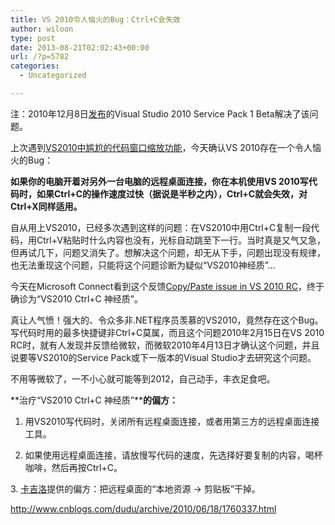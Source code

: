 ```yaml
---
title: VS 2010令人恼火的Bug：Ctrl+C会失效
author: wiloon
type: post
date: 2013-08-21T02:02:43+00:00
url: /?p=5782
categories:
  - Uncategorized

---
```

注：2010年12月8日<a href="http://news.cnblogs.com/n/83856/" target="_blank">发布</a>的Visual Studio 2010 Service Pack 1 Beta解决了该问题。

上次遇到[VS2010中尴尬的代码窗口缩放功能][1]，今天确认VS 2010存在一个令人恼火的Bug：

**如果你的电脑开着对另外一台电脑的远程桌面连接，你在本机使用VS 2010写代码时，如果Ctrl+C的操作速度过快（据说是半秒之内），Ctrl+C就会失效，对Ctrl+X同样适用。**

自从用上VS2010，已经多次遇到这样的问题：在VS2010中用Ctrl+C复制一段代码，用Ctrl+V粘贴时什么内容也没有，光标自动跳至下一行。当时真是又气又急，但再试几下，问题又消失了。想解决这个问题，却无从下手，问题出现没有规律，也无法重现这个问题，只能将这个问题诊断为疑似“VS2010神经质”...

今天在Microsoft Connect看到这个反馈[Copy/Paste issue in VS 2010 RC][2]，终于确诊为“VS2010 Ctrl+C 神经质”。

真让人气愤！强大的、令众多非.NET程序员羡慕的VS2010，竟然存在这个Bug。写代码时用的最多快捷键非Ctrl+C莫属，而且这个问题2010年2月15日在VS 2010 RC时，就有人发现并反馈给微软，而微软2010年4月13日才确认这个问题，并且说要等VS2010的Service Pack或下一版本的Visual Studio才去研究这个问题。

不用等微软了，一不小心就可能等到2012，自己动手，丰衣足食吧。

**治疗“VS2010 Ctrl+C 神经质”****的偏方：**

1. 用VS2010写代码时，关闭所有远程桌面连接，或者用第三方的远程桌面连接工具。

2. 如果使用远程桌面连接，请放慢写代码的速度，先选择好要复制的内容，喝杯咖啡，然后再按Ctrl+C。

3. <a href="http://www.cnblogs.com/Kagilo/" target="_blank">卡吉洛</a>提供的偏方：把远程桌面的“本地资源 -> 剪贴板”干掉。


<http://www.cnblogs.com/dudu/archive/2010/06/18/1760337.html>

 [1]: http://www.cnblogs.com/dudu/archive/2010/06/12/1757303.html
 [2]: http://connect.microsoft.com/VisualStudio/feedback/details/533726/copy-paste-issue-in-vs-2010-rc